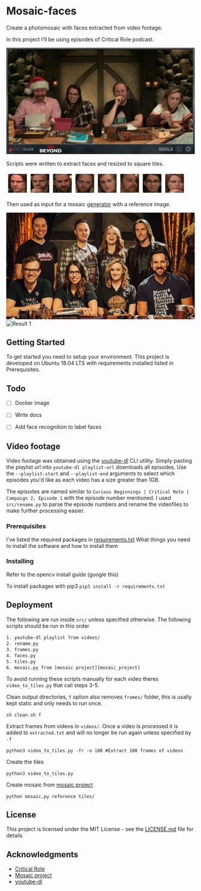 # Mosaic-faces

Create a photomosaic with faces extracted from video footage.

In this project I'll be using episodes of Critical Role podcast.

![Frame 1 s02e01][cr_frame1]

Scripts were written to extract faces and resized to square tiles.

![Tiles s02e01][cr_tiles1]

Then used as input for a mosaic [generator][mosaic_project] with a reference
image.

![Reference 1][cr_reference1]
![Result 1][cr_result1]

## Getting Started

To get started you need to setup your environment.
This project is developed on Ubuntu 18.04 LTS with requirements installed
listed in Prerequisites.


## Todo
- [ ] Docker image
- [ ] Write docs
- [ ] Add face recognition to label faces


## Video footage

Video footage was obtained using the [youtube-dl][youtube-dl_project] CLI utility. Simply pasting the playlist url into `youtube-dl playlist-url` downloads all episodes. Use the `--playlist-start` and `--playlist-end` arguments to select which episodes you'd like as each video has a size greater than 1GB.

The episodes are named similar to `Curious Beginnings | Critical Role | Campaign 2,
Episode 1` with the episode number mentioned. I used `src/rename.py` to parse
the episode numbers and rename the videofiles to make further processing easier.


### Prerequisites

I've listed the required packages in [requirements.txt](requirements.txt)
What things you need to install the software and how to install them


### Installing

Refer to the opencv install guide (google this)

To install packages with pip3
`pip3 install -r requirements.txt`


## Deployment

The following are run inside `src/` unless specified otherwise.
The following scripts should be run in this order
```
1. youtube-dl playlist from videos/ 
2. rename.py
3. frames.py
4. faces.py
5. tiles.py
6. mosaic.py from [mosaic project][mosaic_project]
```

To avoid running these scripts manually for each video theres `
video_to_tiles.py` that call steps 3-5. 

Clean output directories, `f` option also removes `frames/` folder, this is
usally kept static and only needs to run once.
```
sh clean.sh f
```

Extract frames from videos in `videos/`. Once a video is processed it is added
to `extracted.txt` and will no longer be run again unless specified by `-f`
```
python3 video_to_tiles.py -fr -n 100 #Extract 100 frames of videos
```

Create the tiles
```
python3 video_to_tiles.py 
```

Create mosaic from [mosaic project][mosaic_project]
```
python mosaic.py reference tiles/
```

## License

This project is licensed under the MIT License - see the [LICENSE.md](LICENSE.md) file for details

## Acknowledgments

* [Critical Role][critical_role_url]
* [Mosaic project][mosaic_project]
* [youtube-dl][youtube-dl_project] 

<!--
Faces

![Faces s02e01][cr_faces1]
-->

<!-- Links to image -->
[critical_role_url]: https://critrole.com/
[youtube-dl_project]: https://github.com/rg3/youtube-dl
[mosaic_project]: https://github.com/codebox/mosaic
[cr_frame1]: images/frame1.jpg "Frame 1 s02e01"
[cr_reference1]: images/reference1.jpg "Reference 1"
[cr_result1]: images/result1.jpg "Result 1"
[cr_faces1]: images/faces_results/faces1.jpg "Faces 1 s02e01"
[cr_tiles1]: images/tiles_results/tiles1.jpg "Tiles 1 s02e01"
